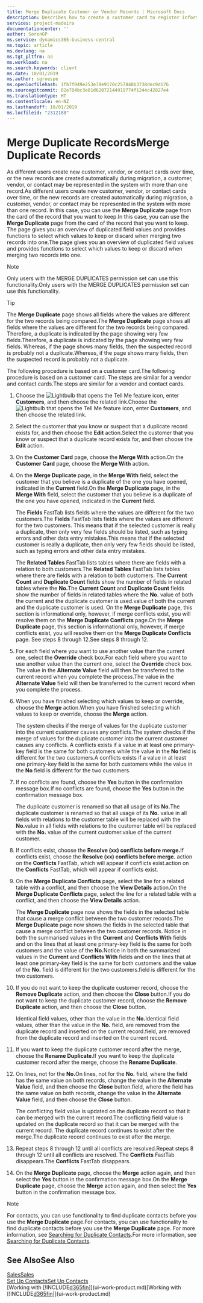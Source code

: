 ```yaml
---
title: Merge Duplicate Customer or Vendor Records | Microsoft Docs
description: Describes how to create a customer card to register information about each new customer or client that you sell to.
services: project-madeira
documentationcenter: ''
author: SorenGP
ms.service: dynamics365-business-central
ms.topic: article
ms.devlang: na
ms.tgt_pltfrm: na
ms.workload: na
ms.search.keywords: client
ms.date: 10/01/2019
ms.author: sgroespe
ms.openlocfilehash: 1fb7f049e253e70e9170c257848b3738dec9d176
ms.sourcegitcommit: 02e704bc3e01d62072144919774f1244c42827e4
ms.translationtype: HT
ms.contentlocale: en-NZ
ms.lasthandoff: 10/01/2019
ms.locfileid: "2312188"
---
```

# <a name="merge-duplicate-records"></a><span data-ttu-id="1c9ea-103">Merge Duplicate Records</span><span class="sxs-lookup"><span data-stu-id="1c9ea-103">Merge Duplicate Records</span></span>
<span data-ttu-id="1c9ea-104">As different users create new customer, vendor, or contact cards over time, or the new records are created automatically during migration, a customer, vendor, or contact may be represented in the system with more than one record.</span><span class="sxs-lookup"><span data-stu-id="1c9ea-104">As different users create new customer, vendor, or contact cards over time, or the new records are created automatically during migration, a customer, vendor, or contact may be represented in the system with more than one record.</span></span> <span data-ttu-id="1c9ea-105">In this case, you can use the **Merge Duplicate** page from the card of the record that you want to keep.</span><span class="sxs-lookup"><span data-stu-id="1c9ea-105">In this case, you can use the **Merge Duplicate** page from the card of the record that you want to keep.</span></span> <span data-ttu-id="1c9ea-106">The page gives you an overview of duplicated field values and provides functions to select which values to keep or discard when merging two records into one.</span><span class="sxs-lookup"><span data-stu-id="1c9ea-106">The page gives you an overview of duplicated field values and provides functions to select which values to keep or discard when merging two records into one.</span></span>

> [!NOTE]
> <span data-ttu-id="1c9ea-107">Only users with the MERGE DUPLICATES permission set can use this functionality.</span><span class="sxs-lookup"><span data-stu-id="1c9ea-107">Only users with the MERGE DUPLICATES permission set can use this functionality.</span></span>

> [!TIP]
> <span data-ttu-id="1c9ea-108">The **Merge Duplicate** page shows all fields where the values are different for the two records being compared.</span><span class="sxs-lookup"><span data-stu-id="1c9ea-108">The **Merge Duplicate** page shows all fields where the values are different for the two records being compared.</span></span> <span data-ttu-id="1c9ea-109">Therefore, a duplicate is indicated by the page showing very few fields.</span><span class="sxs-lookup"><span data-stu-id="1c9ea-109">Therefore, a duplicate is indicated by the page showing very few fields.</span></span> <span data-ttu-id="1c9ea-110">Whereas, if the page shows many fields, then the suspected record is probably not a duplicate.</span><span class="sxs-lookup"><span data-stu-id="1c9ea-110">Whereas, if the page shows many fields, then the suspected record is probably not a duplicate.</span></span>

<span data-ttu-id="1c9ea-111">The following procedure is based on a customer card.</span><span class="sxs-lookup"><span data-stu-id="1c9ea-111">The following procedure is based on a customer card.</span></span> <span data-ttu-id="1c9ea-112">The steps are similar for a vendor  and contact cards.</span><span class="sxs-lookup"><span data-stu-id="1c9ea-112">The steps are similar for a vendor  and contact cards.</span></span>

1. <span data-ttu-id="1c9ea-113">Choose the ![Lightbulb that opens the Tell Me feature](media/ui-search/search_small.png "Tell me what you want to do") icon, enter **Customers**, and then choose the related link.</span><span class="sxs-lookup"><span data-stu-id="1c9ea-113">Choose the ![Lightbulb that opens the Tell Me feature](media/ui-search/search_small.png "Tell me what you want to do") icon, enter **Customers**, and then choose the related link.</span></span>
2. <span data-ttu-id="1c9ea-114">Select the customer that you know or suspect that a duplicate record exists for, and then choose the **Edit** action.</span><span class="sxs-lookup"><span data-stu-id="1c9ea-114">Select the customer that you know or suspect that a duplicate record exists for, and then choose the **Edit** action.</span></span>
3. <span data-ttu-id="1c9ea-115">On the **Customer Card** page, choose the **Merge With** action.</span><span class="sxs-lookup"><span data-stu-id="1c9ea-115">On the **Customer Card** page, choose the **Merge With** action.</span></span>
4. <span data-ttu-id="1c9ea-116">On the **Merge Duplicate** page, in the **Merge With** field, select the customer that you believe is a duplicate of the one you have opened, indicated in the **Current** field.</span><span class="sxs-lookup"><span data-stu-id="1c9ea-116">On the **Merge Duplicate** page, in the **Merge With** field, select the customer that you believe is a duplicate of the one you have opened, indicated in the **Current** field.</span></span>

    <span data-ttu-id="1c9ea-117">The **Fields** FastTab lists fields where the values are different for the two customers.</span><span class="sxs-lookup"><span data-stu-id="1c9ea-117">The **Fields** FastTab lists fields where the values are different for the two customers.</span></span> <span data-ttu-id="1c9ea-118">This means that if the selected customer is really a duplicate, then only very few fields should be listed, such as typing errors and other data entry mistakes.</span><span class="sxs-lookup"><span data-stu-id="1c9ea-118">This means that if the selected customer is really a duplicate, then only very few fields should be listed, such as typing errors and other data entry mistakes.</span></span>

    <span data-ttu-id="1c9ea-119">The **Related Tables** FastTab lists tables where there are fields with a relation to both customers.</span><span class="sxs-lookup"><span data-stu-id="1c9ea-119">The **Related Tables** FastTab lists tables where there are fields with a relation to both customers.</span></span> <span data-ttu-id="1c9ea-120">The **Current Count** and **Duplicate Count** fields show the number of fields in related tables where the **No.**</span><span class="sxs-lookup"><span data-stu-id="1c9ea-120">The **Current Count** and **Duplicate Count** fields show the number of fields in related tables where the **No.**</span></span> <span data-ttu-id="1c9ea-121">value of both the current and the duplicate customer is used.</span><span class="sxs-lookup"><span data-stu-id="1c9ea-121">value of both the current and the duplicate customer is used.</span></span> <span data-ttu-id="1c9ea-122">On the **Merge Duplicate** page, this section is informational only, however, if merge conflicts exist, you will resolve them on the **Merge Duplicate Conflicts** page.</span><span class="sxs-lookup"><span data-stu-id="1c9ea-122">On the **Merge Duplicate** page, this section is informational only, however, if merge conflicts exist, you will resolve them on the **Merge Duplicate Conflicts** page.</span></span> <span data-ttu-id="1c9ea-123">See steps 8 through 12.</span><span class="sxs-lookup"><span data-stu-id="1c9ea-123">See steps 8 through 12.</span></span>   

5. <span data-ttu-id="1c9ea-124">For each field where you want to use another value than the current one, select the **Override** check box.</span><span class="sxs-lookup"><span data-stu-id="1c9ea-124">For each field where you want to use another value than the current one, select the **Override** check box.</span></span> <span data-ttu-id="1c9ea-125">The value in the **Alternate Value** field will then be transferred to the current record when you complete the process.</span><span class="sxs-lookup"><span data-stu-id="1c9ea-125">The value in the **Alternate Value** field will then be transferred to the current record when you complete the process.</span></span>
6. <span data-ttu-id="1c9ea-126">When you have finished selecting which values to keep or override, choose the **Merge** action.</span><span class="sxs-lookup"><span data-stu-id="1c9ea-126">When you have finished selecting which values to keep or override, choose the **Merge** action.</span></span>

    <span data-ttu-id="1c9ea-127">The system checks if the merge of values for the duplicate customer into the current customer causes any conflicts.</span><span class="sxs-lookup"><span data-stu-id="1c9ea-127">The system checks if the merge of values for the duplicate customer into the current customer causes any conflicts.</span></span> <span data-ttu-id="1c9ea-128">A conflicts exists if a value in at least one primary-key field is the same for both customers while the value in the **No** field is different for the two customers.</span><span class="sxs-lookup"><span data-stu-id="1c9ea-128">A conflicts exists if a value in at least one primary-key field is the same for both customers while the value in the **No** field is different for the two customers.</span></span>

7. <span data-ttu-id="1c9ea-129">If no conflicts are found, choose the **Yes** button in the confirmation message box.</span><span class="sxs-lookup"><span data-stu-id="1c9ea-129">If no conflicts are found, choose the **Yes** button in the confirmation message box.</span></span>

    <span data-ttu-id="1c9ea-130">The duplicate customer is renamed so that all usage of its **No.**</span><span class="sxs-lookup"><span data-stu-id="1c9ea-130">The duplicate customer is renamed so that all usage of its **No.**</span></span> <span data-ttu-id="1c9ea-131">value in all fields with relations to the customer table will be replaced with the **No.**</span><span class="sxs-lookup"><span data-stu-id="1c9ea-131">value in all fields with relations to the customer table will be replaced with the **No.**</span></span> <span data-ttu-id="1c9ea-132">value of the current customer.</span><span class="sxs-lookup"><span data-stu-id="1c9ea-132">value of the current customer.</span></span>
8. <span data-ttu-id="1c9ea-133">If conflicts exist, choose the **Resolve (xx) conflicts before merge.**</span><span class="sxs-lookup"><span data-stu-id="1c9ea-133">If conflicts exist, choose the **Resolve (xx) conflicts before merge.**</span></span> <span data-ttu-id="1c9ea-134">action on the **Conflicts** FastTab, which will appear if conflicts exist.</span><span class="sxs-lookup"><span data-stu-id="1c9ea-134">action on the **Conflicts** FastTab, which will appear if conflicts exist.</span></span>
9. <span data-ttu-id="1c9ea-135">On the **Merge Duplicate Conflicts** page, select the line for a related table with a conflict, and then choose the **View Details** action.</span><span class="sxs-lookup"><span data-stu-id="1c9ea-135">On the **Merge Duplicate Conflicts** page, select the line for a related table with a conflict, and then choose the **View Details** action.</span></span>

    <span data-ttu-id="1c9ea-136">The **Merge Duplicate** page now shows the fields in the selected table that cause a merge conflict between the two customer records.</span><span class="sxs-lookup"><span data-stu-id="1c9ea-136">The **Merge Duplicate** page now shows the fields in the selected table that cause a merge conflict between the two customer records.</span></span> <span data-ttu-id="1c9ea-137">Notice in both the summarised values in the **Current** and **Conflicts With** fields and on the lines that at least one primary-key field is the same for both customers and the value of the **No.**</span><span class="sxs-lookup"><span data-stu-id="1c9ea-137">Notice in both the summarized values in the **Current** and **Conflicts With** fields and on the lines that at least one primary-key field is the same for both customers and the value of the **No.**</span></span> <span data-ttu-id="1c9ea-138">field is different for the two customers.</span><span class="sxs-lookup"><span data-stu-id="1c9ea-138">field is different for the two customers.</span></span>   
10. <span data-ttu-id="1c9ea-139">If you do not want to keep the duplicate customer record, choose the **Remove Duplicate** action, and then choose the **Close** button.</span><span class="sxs-lookup"><span data-stu-id="1c9ea-139">If you do not want to keep the duplicate customer record, choose the **Remove Duplicate** action, and then choose the **Close** button.</span></span>

    <span data-ttu-id="1c9ea-140">Identical field values, other than the value in the **No.**</span><span class="sxs-lookup"><span data-stu-id="1c9ea-140">Identical field values, other than the value in the **No.**</span></span> <span data-ttu-id="1c9ea-141">field, are removed from the duplicate record and inserted on the current record.</span><span class="sxs-lookup"><span data-stu-id="1c9ea-141">field, are removed from the duplicate record and inserted on the current record.</span></span>
11. <span data-ttu-id="1c9ea-142">If you want to keep the duplicate customer record after the merge,  choose the **Rename Duplicate**.</span><span class="sxs-lookup"><span data-stu-id="1c9ea-142">If you want to keep the duplicate customer record after the merge,  choose the **Rename Duplicate**.</span></span>
12. <span data-ttu-id="1c9ea-143">On lines, not for the **No.**</span><span class="sxs-lookup"><span data-stu-id="1c9ea-143">On lines, not for the **No.**</span></span> <span data-ttu-id="1c9ea-144">field, where the field has the same value on both records, change the value in the **Alternate Value** field, and then choose the **Close** button.</span><span class="sxs-lookup"><span data-stu-id="1c9ea-144">field, where the field has the same value on both records, change the value in the **Alternate Value** field, and then choose the **Close** button.</span></span>

    <span data-ttu-id="1c9ea-145">The conflicting field value is updated on the duplicate record so that it can be merged with the current record.</span><span class="sxs-lookup"><span data-stu-id="1c9ea-145">The conflicting field value is updated on the duplicate record so that it can be merged with the current record.</span></span> <span data-ttu-id="1c9ea-146">The duplicate record continues to exist after the merge.</span><span class="sxs-lookup"><span data-stu-id="1c9ea-146">The duplicate record continues to exist after the merge.</span></span>
13. <span data-ttu-id="1c9ea-147">Repeat steps 8 through 12 until all conflicts are resolved.</span><span class="sxs-lookup"><span data-stu-id="1c9ea-147">Repeat steps 8 through 12 until all conflicts are resolved.</span></span> <span data-ttu-id="1c9ea-148">The **Conflicts** FastTab disappears.</span><span class="sxs-lookup"><span data-stu-id="1c9ea-148">The **Conflicts** FastTab disappears.</span></span>
14. <span data-ttu-id="1c9ea-149">On the **Merge Duplicate** page, choose the **Merge** action again, and then select the **Yes** button in the confirmation message box.</span><span class="sxs-lookup"><span data-stu-id="1c9ea-149">On the **Merge Duplicate** page, choose the **Merge** action again, and then select the **Yes** button in the confirmation message box.</span></span>

> [!NOTE]
> <span data-ttu-id="1c9ea-150">For contacts, you can use functionality to find duplicate contacts before you use the **Merge Duplicate** page.</span><span class="sxs-lookup"><span data-stu-id="1c9ea-150">For contacts, you can use functionality to find duplicate contacts before you use the **Merge Duplicate** page.</span></span> <span data-ttu-id="1c9ea-151">For more information, see [Searching for Duplicate Contacts](marketing-setup-contacts.md#searching-for-duplicate-contacts).</span><span class="sxs-lookup"><span data-stu-id="1c9ea-151">For more information, see [Searching for Duplicate Contacts](marketing-setup-contacts.md#searching-for-duplicate-contacts).</span></span>

## <a name="see-also"></a><span data-ttu-id="1c9ea-152">See Also</span><span class="sxs-lookup"><span data-stu-id="1c9ea-152">See Also</span></span>
[<span data-ttu-id="1c9ea-153">Sales</span><span class="sxs-lookup"><span data-stu-id="1c9ea-153">Sales</span></span>](sales-manage-sales.md)  
[<span data-ttu-id="1c9ea-154">Set Up Contacts</span><span class="sxs-lookup"><span data-stu-id="1c9ea-154">Set Up Contacts</span></span>](marketing-setup-contacts.md)  
<span data-ttu-id="1c9ea-155">[Working with [!INCLUDE[d365fin](includes/d365fin_md.md)]](ui-work-product.md)</span><span class="sxs-lookup"><span data-stu-id="1c9ea-155">[Working with [!INCLUDE[d365fin](includes/d365fin_md.md)]](ui-work-product.md)</span></span>
